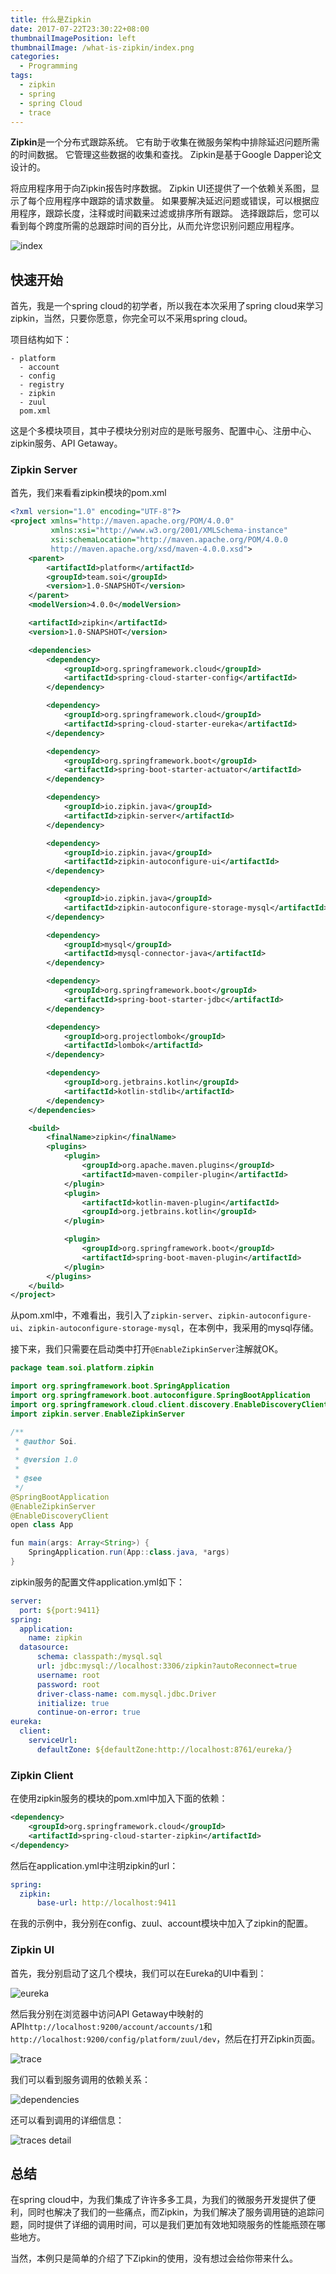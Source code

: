 ```yaml
---
title: 什么是Zipkin
date: 2017-07-22T23:30:22+08:00
thumbnailImagePosition: left
thumbnailImage: /what-is-zipkin/index.png
categories: 
  - Programming
tags:
  - zipkin
  - spring
  - spring Cloud
  - trace
---
```


**Zipkin**是一个分布式跟踪系统。 它有助于收集在微服务架构中排除延迟问题所需的时间数据。 它管理这些数据的收集和查找。 Zipkin是基于Google Dapper论文设计的。
<!--more-->

将应用程序用于向Zipkin报告时序数据。 Zipkin UI还提供了一个依赖关系图，显示了每个应用程序中跟踪的请求数量。 如果要解决延迟问题或错误，可以根据应用程序，跟踪长度，注释或时间戳来过滤或排序所有跟踪。 选择跟踪后，您可以看到每个跨度所需的总跟踪时间的百分比，从而允许您识别问题应用程序。

![index](/what-is-zipkin/index.png)


## 快速开始

首先，我是一个spring cloud的初学者，所以我在本次采用了spring cloud来学习zipkin，当然，只要你愿意，你完全可以不采用spring cloud。

项目结构如下：

```shell
- platform
  - account
  - config
  - registry
  - zipkin
  - zuul
  pom.xml
```

这是个多模块项目，其中子模块分别对应的是账号服务、配置中心、注册中心、zipkin服务、API Getaway。

### Zipkin Server
首先，我们来看看zipkin模块的pom.xml

```xml
<?xml version="1.0" encoding="UTF-8"?>
<project xmlns="http://maven.apache.org/POM/4.0.0"
         xmlns:xsi="http://www.w3.org/2001/XMLSchema-instance"
         xsi:schemaLocation="http://maven.apache.org/POM/4.0.0
         http://maven.apache.org/xsd/maven-4.0.0.xsd">
    <parent>
        <artifactId>platform</artifactId>
        <groupId>team.soi</groupId>
        <version>1.0-SNAPSHOT</version>
    </parent>
    <modelVersion>4.0.0</modelVersion>

    <artifactId>zipkin</artifactId>
    <version>1.0-SNAPSHOT</version>

    <dependencies>
        <dependency>
            <groupId>org.springframework.cloud</groupId>
            <artifactId>spring-cloud-starter-config</artifactId>
        </dependency>

        <dependency>
            <groupId>org.springframework.cloud</groupId>
            <artifactId>spring-cloud-starter-eureka</artifactId>
        </dependency>

        <dependency>
            <groupId>org.springframework.boot</groupId>
            <artifactId>spring-boot-starter-actuator</artifactId>
        </dependency>

        <dependency>
            <groupId>io.zipkin.java</groupId>
            <artifactId>zipkin-server</artifactId>
        </dependency>

        <dependency>
            <groupId>io.zipkin.java</groupId>
            <artifactId>zipkin-autoconfigure-ui</artifactId>
        </dependency>

        <dependency>
            <groupId>io.zipkin.java</groupId>
            <artifactId>zipkin-autoconfigure-storage-mysql</artifactId>
        </dependency>

        <dependency>
            <groupId>mysql</groupId>
            <artifactId>mysql-connector-java</artifactId>
        </dependency>

        <dependency>
            <groupId>org.springframework.boot</groupId>
            <artifactId>spring-boot-starter-jdbc</artifactId>
        </dependency>

        <dependency>
            <groupId>org.projectlombok</groupId>
            <artifactId>lombok</artifactId>
        </dependency>

        <dependency>
            <groupId>org.jetbrains.kotlin</groupId>
            <artifactId>kotlin-stdlib</artifactId>
        </dependency>
    </dependencies>

    <build>
        <finalName>zipkin</finalName>
        <plugins>
            <plugin>
                <groupId>org.apache.maven.plugins</groupId>
                <artifactId>maven-compiler-plugin</artifactId>
            </plugin>
            <plugin>
                <artifactId>kotlin-maven-plugin</artifactId>
                <groupId>org.jetbrains.kotlin</groupId>
            </plugin>

            <plugin>
                <groupId>org.springframework.boot</groupId>
                <artifactId>spring-boot-maven-plugin</artifactId>
            </plugin>
        </plugins>
    </build>
</project>
```

从pom.xml中，不难看出，我引入了`zipkin-server`、`zipkin-autoconfigure-ui`、`zipkin-autoconfigure-storage-mysql`，在本例中，我采用的mysql存储。

接下来，我们只需要在启动类中打开`@EnableZipkinServer`注解就OK。

```java
package team.soi.platform.zipkin

import org.springframework.boot.SpringApplication
import org.springframework.boot.autoconfigure.SpringBootApplication
import org.springframework.cloud.client.discovery.EnableDiscoveryClient
import zipkin.server.EnableZipkinServer

/**
 * @author Soi.
 *
 * @version 1.0
 *
 * @see
 */
@SpringBootApplication
@EnableZipkinServer
@EnableDiscoveryClient
open class App

fun main(args: Array<String>) {
    SpringApplication.run(App::class.java, *args)
}
```

zipkin服务的配置文件application.yml如下：

```yaml
server:
  port: ${port:9411}
spring:
  application:
    name: zipkin
  datasource:
      schema: classpath:/mysql.sql
      url: jdbc:mysql://localhost:3306/zipkin?autoReconnect=true
      username: root
      password: root
      driver-class-name: com.mysql.jdbc.Driver
      initialize: true
      continue-on-error: true
eureka:
  client:
    serviceUrl:
      defaultZone: ${defaultZone:http://localhost:8761/eureka/}
```

### Zipkin Client

在使用zipkin服务的模块的pom.xml中加入下面的依赖：

```xml
<dependency>
    <groupId>org.springframework.cloud</groupId>
    <artifactId>spring-cloud-starter-zipkin</artifactId>
</dependency>
```

然后在application.yml中注明zipkin的url：

```yaml
spring:
  zipkin:
      base-url: http://localhost:9411
```

在我的示例中，我分别在config、zuul、account模块中加入了zipkin的配置。

### Zipkin UI

首先，我分别启动了这几个模块，我们可以在Eureka的UI中看到：

![eureka](/what-is-zipkin/eureka.png)

然后我分别在浏览器中访问API Getaway中映射的API`http://localhost:9200/account/accounts/1`和`http://localhost:9200/config/platform/zuul/dev`，然后在打开Zipkin页面。

![trace](/what-is-zipkin/trace.png)

我们可以看到服务调用的依赖关系：

![dependencies](/what-is-zipkin/dependencies.png)

还可以看到调用的详细信息：

![traces detail](/what-is-zipkin/traces_detail.png)

## 总结

在spring cloud中，为我们集成了许许多多工具，为我们的微服务开发提供了便利，同时也解决了我们的一些痛点，而Zipkin，为我们解决了服务调用链的追踪问题，同时提供了详细的调用时间，可以是我们更加有效地知晓服务的性能瓶颈在哪些地方。

当然，本例只是简单的介绍了下Zipkin的使用，没有想过会给你带来什么。